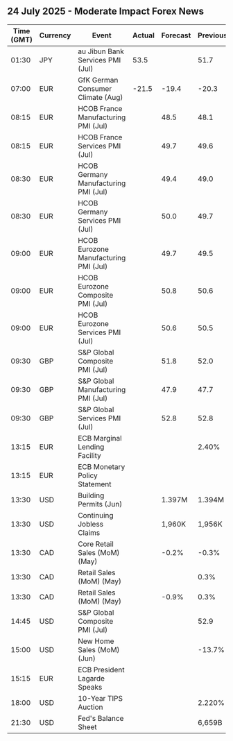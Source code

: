 ## 24 July 2025 - Moderate Impact Forex News

| Time (GMT) | Currency | Event | Actual | Forecast | Previous |
|------|----------|-------|--------|----------|----------|
| 01:30 | JPY | au Jibun Bank Services PMI (Jul) | 53.5 |  | 51.7 |
| 07:00 | EUR | GfK German Consumer Climate (Aug) | -21.5 | -19.4 | -20.3 |
| 08:15 | EUR | HCOB France Manufacturing PMI (Jul) |  | 48.5 | 48.1 |
| 08:15 | EUR | HCOB France Services PMI (Jul) |  | 49.7 | 49.6 |
| 08:30 | EUR | HCOB Germany Manufacturing PMI (Jul) |  | 49.4 | 49.0 |
| 08:30 | EUR | HCOB Germany Services PMI (Jul) |  | 50.0 | 49.7 |
| 09:00 | EUR | HCOB Eurozone Manufacturing PMI (Jul) |  | 49.7 | 49.5 |
| 09:00 | EUR | HCOB Eurozone Composite PMI (Jul) |  | 50.8 | 50.6 |
| 09:00 | EUR | HCOB Eurozone Services PMI (Jul) |  | 50.6 | 50.5 |
| 09:30 | GBP | S&P Global Composite PMI (Jul) |  | 51.8 | 52.0 |
| 09:30 | GBP | S&P Global Manufacturing PMI (Jul) |  | 47.9 | 47.7 |
| 09:30 | GBP | S&P Global Services PMI (Jul) |  | 52.8 | 52.8 |
| 13:15 | EUR | ECB Marginal Lending Facility |  |  | 2.40% |
| 13:15 | EUR | ECB Monetary Policy Statement |  |  |  |
| 13:30 | USD | Building Permits (Jun) |  | 1.397M | 1.394M |
| 13:30 | USD | Continuing Jobless Claims |  | 1,960K | 1,956K |
| 13:30 | CAD | Core Retail Sales (MoM) (May) |  | -0.2% | -0.3% |
| 13:30 | CAD | Retail Sales (MoM) (May) |  |  | 0.3% |
| 13:30 | CAD | Retail Sales (MoM) (May) |  | -0.9% | 0.3% |
| 14:45 | USD | S&P Global Composite PMI (Jul) |  |  | 52.9 |
| 15:00 | USD | New Home Sales (MoM) (Jun) |  |  | -13.7% |
| 15:15 | EUR | ECB President Lagarde Speaks |  |  |  |
| 18:00 | USD | 10-Year TIPS Auction |  |  | 2.220% |
| 21:30 | USD | Fed's Balance Sheet |  |  | 6,659B |
